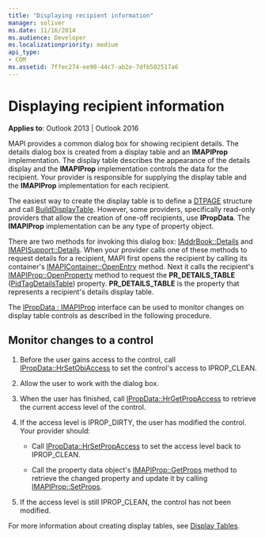 ```yaml
---
title: "Displaying recipient information"
manager: soliver
ms.date: 11/16/2014
ms.audience: Developer
ms.localizationpriority: medium
api_type:
- COM
ms.assetid: 7ffec274-ee90-44c7-ab2e-7dfb502517a6
---
```


# Displaying recipient information

**Applies to**: Outlook 2013 | Outlook 2016 
  
MAPI provides a common dialog box for showing recipient details. The details dialog box is created from a display table and an **IMAPIProp** implementation. The display table describes the appearance of the details display and the **IMAPIProp** implementation controls the data for the recipient. Your provider is responsible for supplying the display table and the **IMAPIProp** implementation for each recipient. 
  
The easiest way to create the display table is to define a [DTPAGE](dtpage.md) structure and call [BuildDisplayTable](builddisplaytable.md). However, some providers, specifically read-only providers that allow the creation of one-off recipients, use **IPropData**. The **IMAPIProp** implementation can be any type of property object. 
  
There are two methods for invoking this dialog box: [IAddrBook::Details](iaddrbook-details.md) and [IMAPISupport::Details](imapisupport-details.md). When your provider calls one of these methods to request details for a recipient, MAPI first opens the recipient by calling its container's [IMAPIContainer::OpenEntry](imapicontainer-openentry.md) method. Next it calls the recipient's [IMAPIProp::OpenProperty](imapiprop-openproperty.md) method to request the **PR_DETAILS_TABLE** ([PidTagDetailsTable](pidtagdetailstable-canonical-property.md)) property. **PR_DETAILS_TABLE** is the property that represents a recipient's details display table. 
  
The [IPropData : IMAPIProp](ipropdataimapiprop.md) interface can be used to monitor changes on display table controls as described in the following procedure. 
  
## Monitor changes to a control
  
1. Before the user gains access to the control, call [IPropData::HrSetObjAccess](ipropdata-hrsetobjaccess.md) to set the control's access to IPROP_CLEAN. 
    
2. Allow the user to work with the dialog box. 
    
3. When the user has finished, call [IPropData::HrGetPropAccess](ipropdata-hrgetpropaccess.md) to retrieve the current access level of the control. 
    
4. If the access level is IPROP_DIRTY, the user has modified the control. Your provider should:
    
   - Call [IPropData::HrSetPropAccess](ipropdata-hrsetpropaccess.md) to set the access level back to IPROP_CLEAN. 
    
   - Call the property data object's [IMAPIProp::GetProps](imapiprop-getprops.md) method to retrieve the changed property and update it by calling [IMAPIProp::SetProps](imapiprop-setprops.md).
    
5. If the access level is still IPROP_CLEAN, the control has not been modified. 
    
For more information about creating display tables, see [Display Tables](display-tables.md).
  

